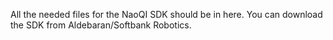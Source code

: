 All the needed files for the NaoQI SDK should be in here. You can download the SDK from Aldebaran/Softbank Robotics.
